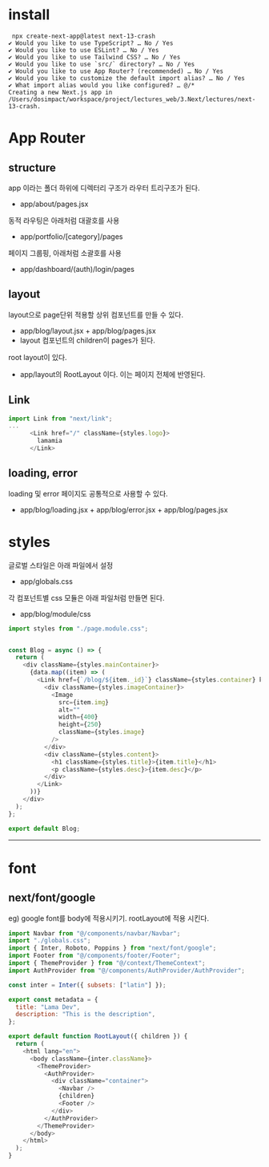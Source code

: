 


# install


```
 npx create-next-app@latest next-13-crash
✔ Would you like to use TypeScript? … No / Yes
✔ Would you like to use ESLint? … No / Yes
✔ Would you like to use Tailwind CSS? … No / Yes
✔ Would you like to use `src/` directory? … No / Yes
✔ Would you like to use App Router? (recommended) … No / Yes
✔ Would you like to customize the default import alias? … No / Yes
✔ What import alias would you like configured? … @/*
Creating a new Next.js app in /Users/dosimpact/workspace/project/lectures_web/3.Next/lectures/next-13-crash.
```

# App Router

## structure 
app 이라는 폴더 하위에 디렉터리 구조가 라우터 트리구조가 된다.  
- app/about/pages.jsx 


동적 라우팅은 아래처럼 대괄호를 사용  
- app/portfolio/[category]/pages

페이지 그룹핑, 아래처럼 소괄호를 사용
- app/dashboard/(auth)/login/pages

## layout  

layout으로 page단위 적용할 상위 컴포넌트를 만들 수 있다.
- app/blog/layout.jsx + app/blog/pages.jsx
- layout 컴포넌트의 children이 pages가 된다.  

root layout이 있다.
- app/layout의 RootLayout 이다. 이는 페이지 전체에 반영된다.


## Link

```js
import Link from "next/link";
...
      <Link href="/" className={styles.logo}>
        lamamia
      </Link>
```

## loading, error

loading 및 error 페이지도 공통적으로 사용할 수 있다.
- app/blog/loading.jsx + app/blog/error.jsx + app/blog/pages.jsx

# styles

글로벌 스타일은 아래 파일에서 설정
- app/globals.css  

각 컴포넌트별 css 모듈은 아래 파일처럼 만들면 된다.
- app/blog/module/css

```js
import styles from "./page.module.css";


const Blog = async () => {
  return (
    <div className={styles.mainContainer}>
      {data.map((item) => (
        <Link href={`/blog/${item._id}`} className={styles.container} key={item.id}>
          <div className={styles.imageContainer}>
            <Image
              src={item.img}
              alt=""
              width={400}
              height={250}
              className={styles.image}
            />
          </div>
          <div className={styles.content}>
            <h1 className={styles.title}>{item.title}</h1>
            <p className={styles.desc}>{item.desc}</p>
          </div>
        </Link>
      ))}
    </div>
  );
};

export default Blog;

```

---
# font

## next/font/google

eg) google font를 body에 적용시키기. rootLayout에 적용 시킨다.

```js
import Navbar from "@/components/navbar/Navbar";
import "./globals.css";
import { Inter, Roboto, Poppins } from "next/font/google";
import Footer from "@/components/footer/Footer";
import { ThemeProvider } from "@/context/ThemeContext";
import AuthProvider from "@/components/AuthProvider/AuthProvider";

const inter = Inter({ subsets: ["latin"] });

export const metadata = {
  title: "Lama Dev",
  description: "This is the description",
};

export default function RootLayout({ children }) {
  return (
    <html lang="en">
      <body className={inter.className}>
        <ThemeProvider>
          <AuthProvider>
            <div className="container">
              <Navbar />
              {children}
              <Footer />
            </div>
          </AuthProvider>
        </ThemeProvider>
      </body>
    </html>
  );
}

```